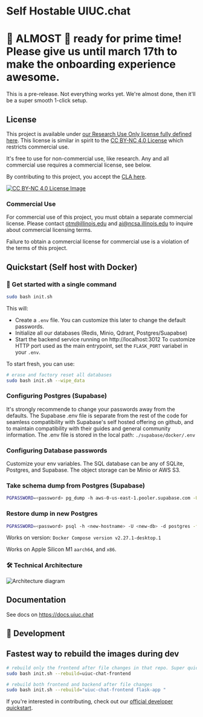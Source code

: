 # Self Hostable UIUC.chat

# 🚨 ALMOST 🚨 ready for prime time! Please give us until march 17th to make the onboarding experience awesome.
This is a pre-release. Not everything works yet. We're almost done, then it'll be a super smooth 1-click setup.

## License

This project is available under [our Research Use Only license fully defined here](https://github.com/UIUC-Chatbot/self-hostable-ai-ta-backend/blob/main/ResearchUseONLYLicense-UIUC.CHAT.pdf). This license is similar in spirit to the [CC BY-NC 4.0 License](https://creativecommons.org/licenses/by-nc/4.0/) which restricts commercial use.

It's free to use for non-commercial use, like research. Any and all commercial use requires a commercial license, see below.

By contributing to this project, you accept the [CLA here](https://github.com/UIUC-Chatbot/self-hostable-ai-ta-backend/blob/main/CLA%20for%20Self%20Hostable%20UIUC.chat.pdf).

[![CC BY-NC 4.0 License Image](https://github.com/user-attachments/assets/21f4d62f-6a34-4e73-aae3-3129f81b8140)](https://creativecommons.org/licenses/by-nc/4.0/)

### Commercial Use

For commercial use of this project, you must obtain a separate commercial license. Please contact [otm@illinois.edu](mailto:otm@illinois.edu) and [ai@ncsa.illinois.edu](mailto:ai@ncsa.illinois.edu) to inquire about commercial licensing terms.

Failure to obtain a commercial license for commercial use is a violation of the terms of this project.

## Quickstart (Self host with Docker)

### 🎉 Get started with a single command

```bash
sudo bash init.sh
```
This will: 
* Create a `.env` file. You can customize this later to change the default passwords.
* Initialize all our databases (Redis, Minio, Qdrant, Postgres/Suapabse)
* Start the backend service running on http://localhost:3012 To customize HTTP port used as the main entrypoint, set the `FLASK_PORT` variabel in your `.env`.


To start fresh, you can use: 
```bash
# erase and factory reset all databases
sudo bash init.sh --wipe_data
```

### Configuring Postgres (Supabase)

It's strongly recommende to change your passwords away from the defaults. The Supabase .env file is separate from the rest of the code for seamless compatibility with Supabase's self hosted offering on github, and to maintain compatibility with their guides and general community information.
The .env file is stored in the local path: `./supabase/docker/.env`

### Configuring Database passwords

Customize your env variables. The SQL database can be any of SQLite, Postgres, and Supabase. The object storage can be Minio or AWS S3. 

### Take schema dump from Postgres (Supabase)
```bash
PGPASSWORD=<password> pg_dump -h aws-0-us-east-1.pooler.supabase.com -U postgres.twzwfuydgnnjcaopyfdv -d postgres --schema-only > schema.sql
```

### Restore dump in new Postgres
```bash
PGPASSWORD=<password> psql -h <new-hostname> -U <new-db> -d postgres -f schema.sql
```

Works on version: `Docker Compose version v2.27.1-desktop.1`

Works on Apple Silicon M1 `aarch64`, and `x86`.


### 🛠️ Technical Architecture

![Architecture diagram](https://github.com/UIUC-Chatbot/ai-ta-backend/assets/13607221/bda7b4d6-79ce-4d12-bf8f-cff9207c37af)

## Documentation

See docs on https://docs.uiuc.chat

## 📣 Development

## Fastest way to rebuild the images during dev

```bash
# rebuild only the frontend after file changes in that repo. Super quick, supports Docker's Layer Cache.
sudo bash init.sh --rebuild=uiuc-chat-frontend

# rebuild both frontend and backend after file changes
sudo bash init.sh --rebuild="uiuc-chat-frontend flask-app "
```

If you're interested in contributing, check out our [official developer quickstart](https://docs.uiuc.chat/developers/developer-quickstart).
